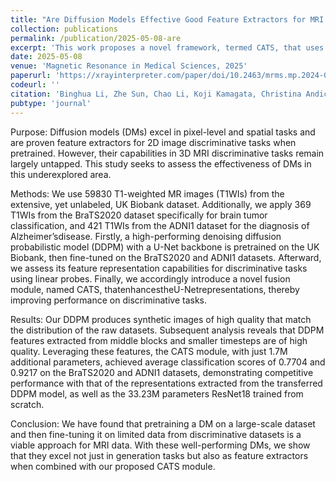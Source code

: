 ```yaml
---
title: "Are Diffusion Models Effective Good Feature Extractors for MRI Discriminative Tasks?"
collection: publications
permalink: /publication/2025-05-08-are
excerpt: 'This work proposes a novel framework, termed CATS, that uses a diffusion model as a direct feature extractor for MRI-based discriminative tasks'
date: 2025-05-08
venue: 'Magnetic Resonance in Medical Sciences, 2025'
paperurl: 'https://xrayinterpreter.com/paper/doi/10.2463/mrms.mp.2024-0206'
codeurl: ''
citation: 'Binghua Li, Zhe Sun, Chao Li, Koji Kamagata, Christina Andica, Wataru Uchida, Kaito Takabayashi, Sen Guo, Rui Zou, Shigeki Aoki, Toshihisa Tanaka and Qibin Zhao. Are Diffusion Models Effective Good Feature Extractors for MRI Discriminative Tasks? Magnetic Resonance in Medical Sciences, 2025: mp. 2024-0206.'
pubtype: 'journal'
---
```


Purpose: Diffusion models (DMs) excel in pixel-level and spatial tasks and are proven feature extractors for 2D image discriminative tasks when pretrained. However, their capabilities in 3D MRI discriminative tasks remain largely untapped. This study seeks to assess the effectiveness of DMs in this underexplored area. 

Methods: We use 59830 T1-weighted MR images (T1WIs) from the extensive, yet unlabeled, UK Biobank dataset. Additionally, we apply 369 T1WIs from the BraTS2020 dataset specifically for brain tumor classification, and 421 T1WIs from the ADNI1 dataset for the diagnosis of Alzheimer’sdisease. Firstly, a high-performing denoising diffusion probabilistic model (DDPM) with a U-Net backbone is pretrained on the UK Biobank, then fine-tuned on the BraTS2020 and ADNI1 datasets. Afterward, we assess its feature representation capabilities for discriminative tasks using linear probes. Finally, we accordingly introduce a novel fusion module, named CATS, thatenhancestheU-Netrepresentations, thereby improving performance on discriminative tasks. 

Results: Our DDPM produces synthetic images of high quality that match the distribution of the raw datasets. Subsequent analysis reveals that DDPM features extracted from middle blocks and smaller timesteps are of high quality. Leveraging these features, the CATS module, with just 1.7M additional parameters, achieved average classification scores of 0.7704 and 0.9217 on the BraTS2020 and ADNI1 datasets, demonstrating competitive performance with that of the representations extracted from the transferred DDPM model, as well as the 33.23M parameters ResNet18 trained from scratch. 

Conclusion: We have found that pretraining a DM on a large-scale dataset and then fine-tuning it on limited data from discriminative datasets is a viable approach for MRI data. With these well-performing DMs, we show that they excel not just in generation tasks but also as feature extractors when combined with our proposed CATS module.
